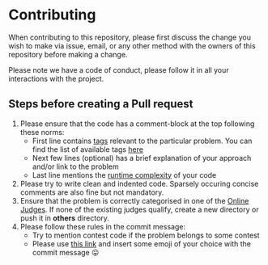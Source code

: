 # Contributing

When contributing to this repository, please first discuss the change you wish to make via issue,
email, or any other method with the owners of this repository before making a change. 

Please note we have a code of conduct, please follow it in all your interactions with the project.

## Steps before creating a Pull request

1. Please ensure that the code has a comment-block at the top following these norms:
   * First line contains [tags](https://github.com/kaushal02/CP#tags) relevant to the particular
     problem. You can find the list of available tags [here](https://github.com/kaushal02/CP/.github/tags.md)
   * Next few lines (optional) has a brief explanation of your approach and/or link to the problem
   * Last line mentions the [runtime complexity](https://www.cs.cmu.edu/~adamchik/15-121/lectures/Algorithmic%20Complexity/complexity.html)
     of your code
2. Please try to write clean and indented code. Sparsely occuring concise comments are also fine
   but not mandatory.
3. Ensure that the problem is correctly categorised in one of the
   [Online Judges](https://github.com/kaushal02/CP/tree/master/Online-Judges). If none of the
   existing judges qualify, create a new directory or push it in **others** directory.
4. Please follow these rules in the commit message:
   * Try to mention contest code if the problem belongs to some contest
   * Please use [this link](https://www.webpagefx.com/tools/emoji-cheat-sheet/) and insert some
     emoji of your choice with the commit message :stuck_out_tongue:

